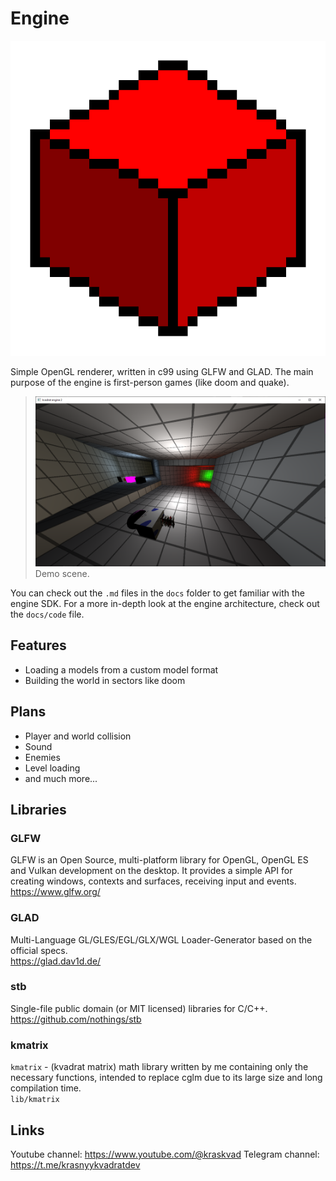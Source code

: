 # Engine

<p align="center">
  <a href="">
    <img src="logo.png" width="512" alt="Logo">
  </a>
</p>

Simple OpenGL renderer, written in c99 using GLFW and GLAD.
The main purpose of the engine is first-person games (like doom and quake).

>![Screenshot](/docs/img/shd3.png)
Demo scene.

You can check out the `.md` files in the `docs` folder to get familiar with the engine SDK.
For a more in-depth look at the engine architecture, check out the `docs/code` file.

## Features

* Loading a models from a custom model format
* Building the world in sectors like doom

## Plans

* Player and world collision
* Sound
* Enemies
* Level loading
* and much more...

## Libraries

### GLFW

GLFW is an Open Source, multi-platform library for OpenGL, OpenGL ES and Vulkan development on the desktop.
It provides a simple API for creating windows, contexts and surfaces, receiving input and events.\
<https://www.glfw.org/>

### GLAD

Multi-Language GL/GLES/EGL/GLX/WGL Loader-Generator based on the official specs.\
<https://glad.dav1d.de/>

### stb

Single-file public domain (or MIT licensed) libraries for C/C++.\
<https://github.com/nothings/stb>

### kmatrix

`kmatrix` - (kvadrat matrix) math library written by me containing only the necessary functions, intended to replace cglm due to its large size and long compilation time.\
`lib/kmatrix`

## Links

Youtube channel: <https://www.youtube.com/@kraskvad>
Telegram channel: <https://t.me/krasnyykvadratdev>
